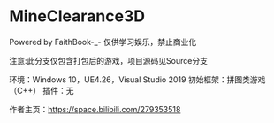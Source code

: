 # MineClearance3D
Powered by FaithBook-_-
仅供学习娱乐，禁止商业化

注意:此分支仅包含打包后的游戏，项目源码见Source分支

环境：Windows 10，UE4.26，Visual Studio 2019
初始框架：拼图类游戏（C++）
插件：无


作者主页：https://space.bilibili.com/279353518
